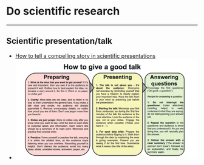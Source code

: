 # Do scientific research

***
## Scientific presentation/talk
+ [How to tell a compelling story in scientific presentations](https://www.nature.com/articles/d41586-021-03603-2#:~:text=How%20to%20tell%20a%20compelling%20story%20in%20scientific,problems%20and%20solutions%20to%20create%20a%20story.%20)
+ ![How to give a good talk](https://github.com/brucepan10/do-scientific-research/blob/main/HowToGiveAGoodTalk.jpg)
